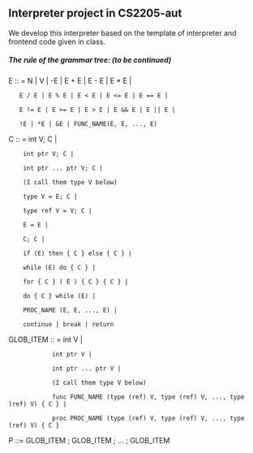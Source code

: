## Interpreter project in CS2205-aut

We develop this interpreter based on the template of interpreter and frontend code given in class.

##### The rule of the grammar tree: (to be continued) 

E :: = N | V | -E | E + E | E - E | E * E | 

       E / E | E % E | E < E | E <= E | E == E |

       E != E | E >= E | E > E | E && E | E || E | 

       !E | *E | &E | FUNC_NAME(E, E, ..., E) 


C ::  = int V; C |

        int ptr V; C |

        int ptr ... ptr V; C |

        (I call them type V below)
        
        type V = E; C |

        type ref V = V; C |

        E = E |

        C; C |

        if (E) then { C } else { C } |

        while (E) do { C } |

        for { C } ( E ) { C } { C } |

        do { C } while (E) |

        PROC_NAME (E, E, ..., E) |

        continue | break | return


GLOB_ITEM :: =  int V |

                int ptr V |

                int ptr ... ptr V |

                (I call them type V below)

                func FUNC_NAME (type (ref) V, type (ref) V, ..., type (ref) V) { C } |

                proc PROC_NAME (type (ref) V, type (ref) V, ..., type (ref) V) { C }


P ::= GLOB_ITEM ; GLOB_ITEM ; ... ; GLOB_ITEM